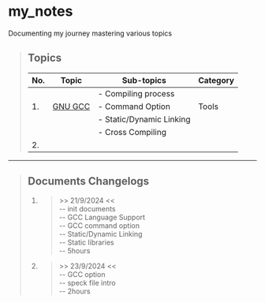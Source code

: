 # my_notes

Documenting my journey mastering various topics

>## Topics
>
>| No. | Topic   |         Sub-topics       | Category |
>|-----|---------|--------------------------|----------|
>| | | - Compiling process      | |
>| 1. | [GNU GCC](<./Topics/Tools/GNU_GCC/README.md>) | - Command Option         | Tools |
>| | | - Static/Dynamic Linking | |
>| | | - Cross Compiling        | |
>| 2. | | | |

---

>## Documents Changelogs
>
>1. > \>\> 21/9/2024 \<\< \
-- init documents \
-- GCC Language Support \
-- GCC command option\
-- Static/Dynamic Linking\
-- Static libraries\
-- 5hours
>2. > \>\> 23/9/2024 \<\< \
-- GCC option \
-- speck file intro \
-- 2hours
